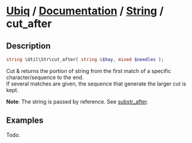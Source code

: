 [Ubiq](https://github.com/Pixel418/Ubiq#readme) / [Documentation](../index.md#readme) / [String](../index.md#string) / cut_after
======


Description
-------- 

```php
string \Util\Str\cut_after( string &$hay, mixed $needles );
```

Cut & returns the portion of string from the first match of a specific character/sequence to the end. <br>
If several matches are given, the sequence that generate the larger cut is kept.

**Note**: The string is passed by reference. See [substr_after](./substr_after.md#readme).



Examples
--------

Todo.